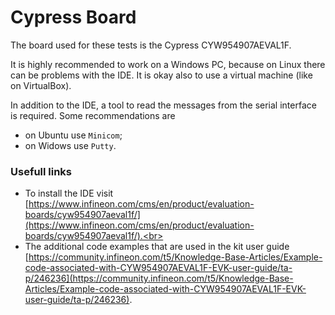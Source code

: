 # Cypress Board
The board used for these tests is the Cypress CYW954907AEVAL1F.

It is highly recommended to work on a Windows PC, because on Linux there can be problems with the IDE. It is okay also to use a virtual machine (like on VirtualBox).

In addition to the IDE, a tool to read the messages from the serial interface is required. Some recommendations are
- on Ubuntu use `Minicom`;
- on Widows use `Putty`.

### Usefull links
- To install the IDE visit [https://www.infineon.com/cms/en/product/evaluation-boards/cyw954907aeval1f/](https://www.infineon.com/cms/en/product/evaluation-boards/cyw954907aeval1f/).<br>
- The additional code examples that are used in the kit user guide [https://community.infineon.com/t5/Knowledge-Base-Articles/Example-code-associated-with-CYW954907AEVAL1F-EVK-user-guide/ta-p/246236](https://community.infineon.com/t5/Knowledge-Base-Articles/Example-code-associated-with-CYW954907AEVAL1F-EVK-user-guide/ta-p/246236).
